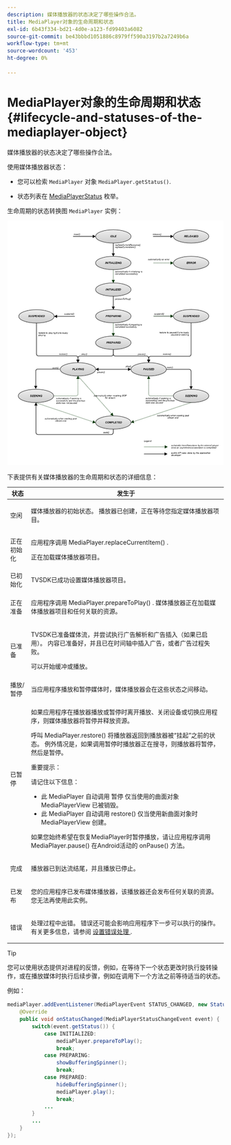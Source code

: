 ```yaml
---
description: 媒体播放器的状态决定了哪些操作合法。
title: MediaPlayer对象的生命周期和状态
exl-id: 6b43f334-bd21-4d0e-a123-fd99403a6082
source-git-commit: be43bbbd1051886c8979ff590a3197b2a7249b6a
workflow-type: tm+mt
source-wordcount: '453'
ht-degree: 0%

---
```


# MediaPlayer对象的生命周期和状态 {#lifecycle-and-statuses-of-the-mediaplayer-object}

媒体播放器的状态决定了哪些操作合法。

使用媒体播放器状态：

* 您可以检索 `MediaPlayer` 对象 `MediaPlayer.getStatus()`.

* 状态列表在 [MediaPlayerStatus](https://help.adobe.com/en_US/primetime/api/psdk/javadoc_2.7/com/adobe/mediacore/MediaPlayerStatus.html) 枚举。

生命周期的状态转换图 `MediaPlayer` 实例：
<!--<a id="fig_A6425F24C7734DC681D992859D2A6743"></a>-->

![](assets/media_player_statuses.png)

下表提供有关媒体播放器的生命周期和状态的详细信息：

<table id="table_82757A0043EB4AACA474E6B30326A6B7"> 
 <thead> 
  <tr> 
   <th colname="col1" class="entry"> 状态 </th> 
   <th colname="col2" class="entry"> 发生于 </th> 
  </tr> 
 </thead>
 <tbody> 
  <tr> 
   <td colname="col1"> 空闲 </td> 
   <td colname="col2"> <p>媒体播放器的初始状态。 播放器已创建，正在等待您指定媒体播放器项目。 </p> </td> 
  </tr> 
  <tr> 
   <td colname="col1"> 正在初始化 </td> 
   <td colname="col2"> <p>应用程序调用 <span class="codeph"> MediaPlayer.replaceCurrentItem() </span>. </p> <p>正在加载媒体播放器项目。 </p> </td> 
  </tr> 
  <tr> 
   <td colname="col1"> 已初始化 </td> 
   <td colname="col2"> <p>TVSDK已成功设置媒体播放器项目。 </p> </td> 
  </tr> 
  <tr> 
   <td colname="col1"> 正在准备 </td> 
   <td colname="col2"> <p>应用程序调用 <span class="codeph"> MediaPlayer.prepareToPlay() </span>. 媒体播放器正在加载媒体播放器项目和任何关联的资源。 </p> </td> 
  </tr> 
  <tr> 
   <td colname="col1"> 已准备 </td> 
   <td colname="col2"> <p>TVSDK已准备媒体流，并尝试执行广告解析和广告插入（如果已启用）。 内容已准备好，并且已在时间轴中插入广告，或者广告过程失败。 </p> <p>可以开始缓冲或播放。 </p> </td> 
  </tr> 
  <tr> 
   <td colname="col1"> 播放/暂停 </td> 
   <td colname="col2"> <p>当应用程序播放和暂停媒体时，媒体播放器会在这些状态之间移动。 </p> </td> 
  </tr> 
  <tr> 
   <td colname="col1"> 已暂停 </td> 
   <td colname="col2"> <p>如果应用程序在播放器播放或暂停时离开播放、关闭设备或切换应用程序，则媒体播放器将暂停并释放资源。 </p> <p>呼叫 <span class="codeph"> MediaPlayer.restore() </span> 将播放器返回到播放器被“挂起”之前的状态。 例外情况是，如果调用暂停时播放器正在搜寻，则播放器将暂停，然后是暂停。 </p> <p>重要提示：  <p>请记住以下信息： 
      <ul id="ul_1B21668994D1474AAA0BE839E0D69B00"> 
       <li id="li_08459A3AB03C45588D73FA162C27A56C">此 <span class="codeph"> MediaPlayer </span> 自动调用 <span class="codeph"> 暂停 </span> 仅当使用的曲面对象 <span class="codeph"> MediaPlayerView </span> 已被销毁。 </li> 
       <li id="li_B9926AA2E7B9441490F37D24AE2678A1">此 <span class="codeph"> MediaPlayer </span> 自动调用 <span class="codeph"> restore() </span> 仅当使用新曲面对象时 <span class="codeph"> MediaPlayerView </span> 创建。 </li> 
      </ul> </p> </p> <p>如果您始终希望在恢复MediaPlayer时暂停播放，请让应用程序调用 <span class="codeph"> MediaPlayer.pause() </span> 在Android活动的 <span class="codeph"> onPause() </span> 方法。 </p> </td> 
  </tr> 
  <tr> 
   <td colname="col1"> 完成 </td> 
   <td colname="col2"> <p>播放器已到达流结尾，并且播放已停止。 </p> </td> 
  </tr> 
  <tr> 
   <td colname="col1"> 已发布 </td> 
   <td colname="col2"> <p>您的应用程序已发布媒体播放器，该播放器还会发布任何关联的资源。 您无法再使用此实例。 </p> </td> 
  </tr> 
  <tr> 
   <td colname="col1"> 错误 </td> 
   <td colname="col2"> <p>处理过程中出错。 错误还可能会影响应用程序下一步可以执行的操作。 有关更多信息，请参阅 <a href="../../../tvsdk-2.7-for-android/content-playback-options/t-psdk-android-2.7-error-handling-set-up.md#set-up-error-handling" format="dita" scope="local"> 设置错误处理 </a>. </p> </td> 
  </tr> 
 </tbody> 
</table>

>[!TIP]
>
>您可以使用状态提供对进程的反馈，例如，在等待下一个状态更改时执行旋转操作，或在播放媒体时执行后续步骤，例如在调用下一个方法之前等待适当的状态。

例如：

```java
mediaPlayer.addEventListener(MediaPlayerEvent STATUS_CHANGED, new StatusChangeEventListener() { 
    @Override  
    public void onStatusChanged(MediaPlayerStatusChangeEvent event) { 
        switch(event.getStatus()) { 
            case INITIALIZED: 
                mediaPlayer.prepareToPlay(); 
                break; 
            case PREPARING: 
                showBufferingSpinner(); 
                break; 
            case PREPARED: 
                hideBufferingSpinner(); 
                mediaPlayer.play(); 
                break; 
            ...                
        } 
        ... 
    } 
}); 
```
